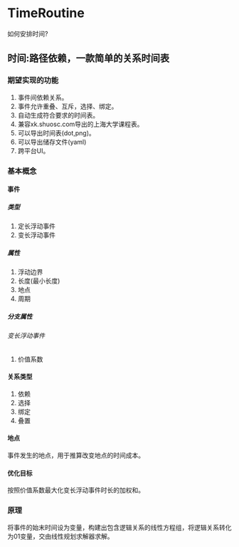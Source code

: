 # TimeRoutine
如何安排时间?
## 时间:路径依赖，一款简单的关系时间表
### 期望实现的功能
1.  事件间依赖关系。
1.  事件允许重叠、互斥，选择、绑定。
1.  自动生成符合要求的时间表。
1.  兼容xk.shuosc.com导出的上海大学课程表。
1.  可以导出时间表(dot,png)。
1.  可以导出储存文件(yaml)
1.  跨平台UI。

### 基本概念
#### 事件
##### 类型
1.  定长浮动事件
1.  变长浮动事件
##### 属性
1.  浮动边界
1.  长度(最小长度)
1.  地点
1.  周期
##### 分支属性
###### 变长浮动事件
1.  价值系数
#### 关系类型
1.  依赖
1.  选择
1.  绑定
1.  叠置
#### 地点
事件发生的地点，用于推算改变地点的时间成本。
#### 优化目标
按照价值系数最大化变长浮动事件时长的加权和。

### 原理
将事件的始末时间设为变量，构建出包含逻辑关系的线性方程组，将逻辑关系转化为01变量，交由线性规划求解器求解。

